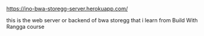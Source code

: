 https://ino-bwa-storegg-server.herokuapp.com/

this is the web server or backend of bwa storegg that i learn from Build With Rangga course
